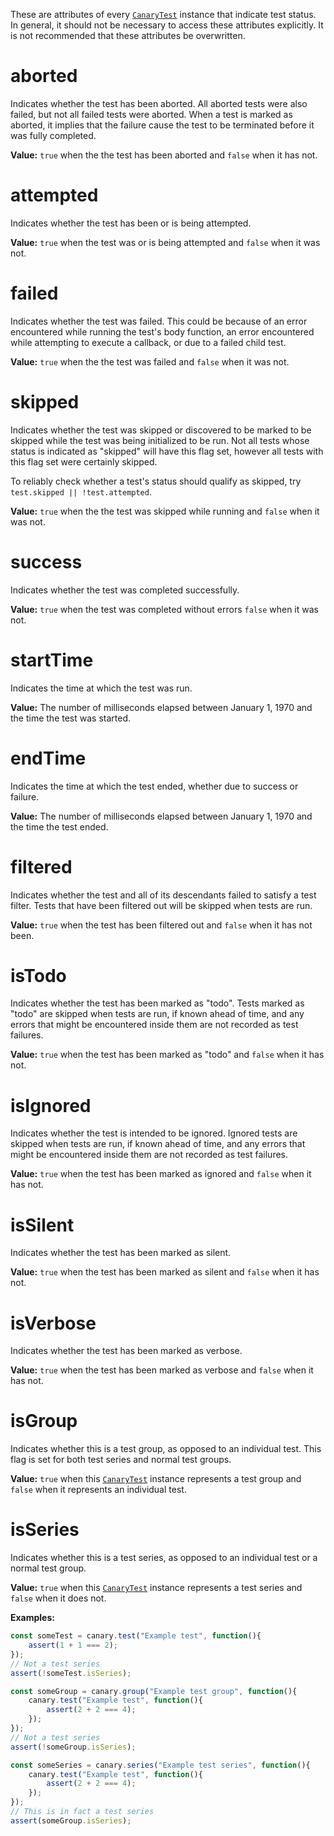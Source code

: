 These are attributes of every [`CanaryTest`](api-introduction.md) instance that indicate test status. In general, it should not be necessary to access these attributes explicitly. It is not recommended that these attributes be overwritten.

# aborted

Indicates whether the test has been aborted. All aborted tests were also failed, but not all failed tests were aborted. When a test is marked as aborted, it implies that the failure cause the test to be terminated before it was fully completed.

**Value:** `true` when the the test has been aborted and `false` when it has not.

# attempted

Indicates whether the test has been or is being attempted.

**Value:** `true` when the test was or is being attempted and `false` when it was not.

# failed

Indicates whether the test was failed. This could be because of an error encountered while running the test's body function, an error encountered while attempting to execute a callback, or due to a failed child test.

**Value:** `true` when the the test was failed and `false` when it was not.

# skipped

Indicates whether the test was skipped or discovered to be marked to be skipped while the test was being initialized to be run. Not all tests whose status is indicated as "skipped" will have this flag set, however all tests with this flag set were certainly skipped.

To reliably check whether a test's status should qualify as skipped, try `test.skipped || !test.attempted`.

**Value:** `true` when the the test was skipped while running and `false` when it was not.

# success

Indicates whether the test was completed successfully.

**Value:** `true` when the test was completed without errors `false` when it was not.

# startTime

Indicates the time at which the test was run.

**Value:** The number of milliseconds elapsed between January 1, 1970 and the time the test was started.

# endTime

Indicates the time at which the test ended, whether due to success or failure.

**Value:** The number of milliseconds elapsed between January 1, 1970 and the time the test ended.

# filtered

Indicates whether the test and all of its descendants failed to satisfy a test filter. Tests that have been filtered out will be skipped when tests are run.

**Value:** `true` when the test has been filtered out and `false` when it has not been.

# isTodo

Indicates whether the test has been marked as "todo". Tests marked as "todo" are skipped when tests are run, if known ahead of time, and any errors that might be encountered inside them are not recorded as test failures.

**Value:** `true` when the test has been marked as "todo" and `false` when it has not.

# isIgnored

Indicates whether the test is intended to be ignored. Ignored tests are skipped when tests are run, if known ahead of time, and any errors that might be encountered inside them are not recorded as test failures.

**Value:** `true` when the test has been marked as ignored and `false` when it has not.

# isSilent

Indicates whether the test has been marked as silent.

**Value:** `true` when the test has been marked as silent and `false` when it has not.

# isVerbose

Indicates whether the test has been marked as verbose.

**Value:** `true` when the test has been marked as verbose and `false` when it has not.

# isGroup

Indicates whether this is a test group, as opposed to an individual test. This flag is set for both test series and normal test groups.

**Value:** `true` when this [`CanaryTest`](api-introduction.md) instance represents a test group and `false` when it represents an individual test.

# isSeries

Indicates whether this is a test series, as opposed to an individual test or a normal test group.

**Value:** `true` when this [`CanaryTest`](api-introduction.md) instance represents a test series and `false` when it does not.

**Examples:**

``` js
const someTest = canary.test("Example test", function(){
    assert(1 + 1 === 2);
});
// Not a test series
assert(!someTest.isSeries);
```

``` js
const someGroup = canary.group("Example test group", function(){
    canary.test("Example test", function(){
        assert(2 + 2 === 4);
    });
});
// Not a test series
assert(!someGroup.isSeries);
```

``` js
const someSeries = canary.series("Example test series", function(){
    canary.test("Example test", function(){
        assert(2 + 2 === 4);
    });
});
// This is in fact a test series
assert(someGroup.isSeries);
```

